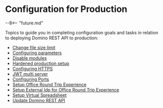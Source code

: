 # Configuration for Production

--8<-- "future.md"

Topics to guide you in completing configuration goals and tasks in relation to deploying Domino REST API to production:

- [Change file size limit](changefilesize.md)
- [Configuring parameters](configparam.md)
- [Disable modules](disablemodule.md)
- [Hardened production setup](hardening.md)
- [Configuring HTTPS](httpsprod.md)
- [JWT multi server](jwtmultiserver.md)
- [Configuring Ports](prodports.md)
- [Setup Office Round Trip Experience](roundtrip.md)
- [Setup External Idp for Office Round Trip Experience](roundtripidp.md)
- [Setup Virtual Spreadsheet](virtualsheet.md)
- [Update Domino REST API](versionupdate.md)
